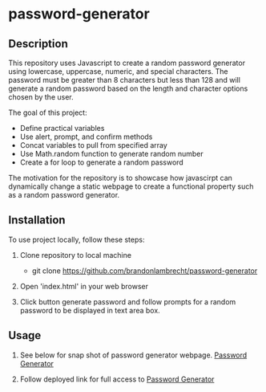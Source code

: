 # password-generator

## Description

This repository uses Javascript to create a random password generator using lowercase, uppercase, numeric, and special characters. The password must be greater than 8 characters but less than 128 and will generate a random password based on the length and character options chosen by the user.

The goal of this project:

- Define practical variables 
- Use alert, prompt, and confirm methods
- Concat variables to pull from specified array
- Use Math.random function to generate random number 
- Create a for loop to generate a random password

The motivation for the repository is to showcase how javascirpt can dynamically change a static webpage to create a functional property such as a random password generator. 

## Installation

To use project locally, follow these steps:

1. Clone repository to local machine 
    - git clone https://github.com/brandonlambrecht/password-generator

2. Open 'index.html' in your web browser 

3. Click button generate password and follow prompts for a random password to be displayed in text area box.


## Usage

1. See below for snap shot of password generator webpage. 
[Password Generator](./screenshot.png)


2. Follow deployed link for full access to
[Password Generator](https://brandonlambrecht.github.io/password-generator/)
